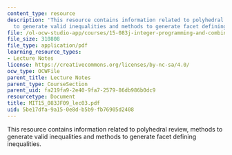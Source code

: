 ```yaml
---
content_type: resource
description: 'This resource contains information related to polyhedral review, methods
  to generate valid inequalities and methods to generate facet defining inequalities. '
file: /ol-ocw-studio-app/courses/15-083j-integer-programming-and-combinatorial-optimization-fall-2009/5be17dfa9a150e8db5b9fb76905d2408_MIT15_083JF09_lec03.pdf
file_size: 310808
file_type: application/pdf
learning_resource_types:
- Lecture Notes
license: https://creativecommons.org/licenses/by-nc-sa/4.0/
ocw_type: OCWFile
parent_title: Lecture Notes
parent_type: CourseSection
parent_uid: fa219fa9-2e40-9fa7-2579-86db986b0dc9
resourcetype: Document
title: MIT15_083JF09_lec03.pdf
uid: 5be17dfa-9a15-0e8d-b5b9-fb76905d2408
---
```

This resource contains information related to polyhedral review, methods to generate valid inequalities and methods to generate facet defining inequalities. 